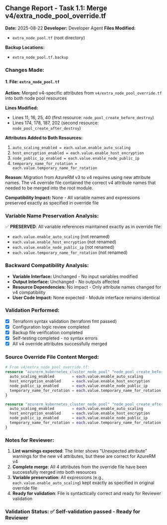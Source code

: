 ## Change Report - Task 1.1: Merge v4/extra_node_pool_override.tf
**Date:** 2025-08-22
**Developer:** Developer Agent
**Files Modified:** 
- `extra_node_pool.tf` (root directory)

**Backup Locations:** 
- `extra_node_pool.tf.backup`

### Changes Made:

#### 1. File: `extra_node_pool.tf`
**Action:** Merged v4-specific attributes from `v4/extra_node_pool_override.tf` into both node pool resources

**Lines Modified:** 
- Lines 11, 16, 25, 40 (first resource: `node_pool_create_before_destroy`)
- Lines 174, 178, 187, 202 (second resource: `node_pool_create_after_destroy`)

**Attributes Added to Both Resources:**
1. `auto_scaling_enabled = each.value.enable_auto_scaling`
2. `host_encryption_enabled = each.value.enable_host_encryption`
3. `node_public_ip_enabled = each.value.enable_node_public_ip`
4. `temporary_name_for_rotation = each.value.temporary_name_for_rotation`

**Reason:** Migration from AzureRM v3 to v4 requires using new attribute names. The v4 override file contained the correct v4 attribute names that needed to be merged into the root module.

**Compatibility Impact:** None - All variable names and expressions preserved exactly as specified in override file

### Variable Name Preservation Analysis:
✅ **PRESERVED**: All variable references maintained exactly as in override file:
- `each.value.enable_auto_scaling` (not renamed)
- `each.value.enable_host_encryption` (not renamed)  
- `each.value.enable_node_public_ip` (not renamed)
- `each.value.temporary_name_for_rotation` (not renamed)

### Backward Compatibility Analysis:
- **Variable Interface:** Unchanged - No input variables modified
- **Output Interface:** Unchanged - No outputs affected
- **Resource Dependencies:** No impact - Only attribute names changed for v4 compatibility
- **User Code Impact:** None expected - Module interface remains identical

### Validation Performed:
- [x] Terraform syntax validation (terraform fmt passed)
- [x] Configuration logic review completed
- [x] Backup file verification completed
- [x] Self-testing completed - no syntax errors
- [x] All v4 override attributes successfully merged

### Source Override File Content Merged:
```terraform
# From v4/extra_node_pool_override.tf:
resource "azurerm_kubernetes_cluster_node_pool" "node_pool_create_before_destroy" {
  auto_scaling_enabled        = each.value.enable_auto_scaling
  host_encryption_enabled     = each.value.enable_host_encryption
  node_public_ip_enabled      = each.value.enable_node_public_ip
  temporary_name_for_rotation = each.value.temporary_name_for_rotation
}

resource "azurerm_kubernetes_cluster_node_pool" "node_pool_create_after_destroy" {
  auto_scaling_enabled        = each.value.enable_auto_scaling
  host_encryption_enabled     = each.value.enable_host_encryption
  node_public_ip_enabled      = each.value.enable_node_public_ip
  temporary_name_for_rotation = each.value.temporary_name_for_rotation
}
```

### Notes for Reviewer:
1. **Lint warnings expected**: The linter shows "Unexpected attribute" warnings for the new v4 attributes, but these are correct for AzureRM v4
2. **Complete merge**: All 4 attributes from the override file have been successfully merged into both resources
3. **Variable preservation**: All expressions (e.g., `each.value.enable_auto_scaling`) kept exactly as specified in original override file
4. **Ready for validation**: File is syntactically correct and ready for Reviewer validation

### Validation Status: ✅ Self-validation passed - Ready for Reviewer
